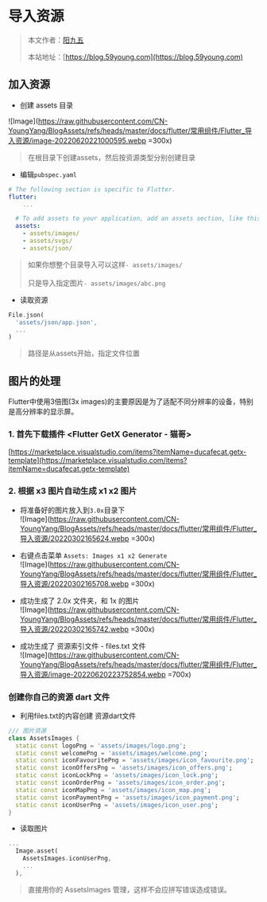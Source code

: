 # 导入资源

> 本文作者：[阳九五](https://github.com/CN-YoungYang)
>
> 本站地址：[https://blog.59young.com](https://blog.59young.com)

## 加入资源
- 创建 assets 目录

![Image](https://raw.githubusercontent.com/CN-YoungYang/BlogAssets/refs/heads/master/docs/flutter/常用组件/Flutter_导入资源/image-20220620221000595.webp =300x)
> 在根目录下创建assets，然后按资源类型分别创建目录

- 编辑`pubspec.yaml`

```yaml
# The following section is specific to Flutter.
flutter:
    ...

  # To add assets to your application, add an assets section, like this:
  assets:
    - assets/images/
    - assets/svgs/
    - assets/json/
```
> 如果你想整个目录导入可以这样`- assets/images/`
> <br><br>
> 只是导入指定图片`- assets/images/abc.png`

- 读取资源
```dart
File.json(
  'assets/json/app.json',
  ...
)
```
> 路径是从assets开始，指定文件位置

## 图片的处理
Flutter中使用3倍图(3x images)的主要原因是为了适配不同分辨率的设备，特别是高分辨率的显示屏。

### 1. 首先下载插件 <Flutter GetX Generator - 猫哥>

[https://marketplace.visualstudio.com/items?itemName=ducafecat.getx-template](https://marketplace.visualstudio.com/items?itemName=ducafecat.getx-template)

### 2. 根据 x3 图片自动生成 x1 x2 图片

- 将准备好的图片放入到`3.0x`目录下  
![Image](https://raw.githubusercontent.com/CN-YoungYang/BlogAssets/refs/heads/master/docs/flutter/常用组件/Flutter_导入资源/20220302165624.webp =300x)

- 右键点击菜单 `Assets: Images x1 x2 Generate`  
![Image](https://raw.githubusercontent.com/CN-YoungYang/BlogAssets/refs/heads/master/docs/flutter/常用组件/Flutter_导入资源/20220302165708.webp =300x)

- 成功生成了 2.0x 文件夹，和 1x 的图片  
![Image](https://raw.githubusercontent.com/CN-YoungYang/BlogAssets/refs/heads/master/docs/flutter/常用组件/Flutter_导入资源/20220302165742.webp =300x)

- 成功生成了 资源索引文件 - files.txt 文件  
![Image](https://raw.githubusercontent.com/CN-YoungYang/BlogAssets/refs/heads/master/docs/flutter/常用组件/Flutter_导入资源/image-20220620223752854.webp =700x)

### 创建你自己的资源 dart 文件
- 利用files.txt的内容创建 资源dart文件
```dart
/// 图片资源
class AssetsImages {
  static const logoPng = 'assets/images/logo.png';
  static const welcomePng = 'assets/images/welcome.png';
  static const iconFavouritePng = 'assets/images/icon_favourite.png';
  static const iconOffersPng = 'assets/images/icon_offers.png';
  static const iconLockPng = 'assets/images/icon_lock.png';
  static const iconOrderPng = 'assets/images/icon_order.png';
  static const iconMapPng = 'assets/images/icon_map.png';
  static const iconPaymentPng = 'assets/images/icon_payment.png';
  static const iconUserPng = 'assets/images/icon_user.png';
}
```

- 读取图片
```dart
...
  Image.asset(
    AssetsImages.iconUserPng,
    ...
  ),
```

> 直接用你的 AssetsImages 管理，这样不会应拼写错误造成错误。